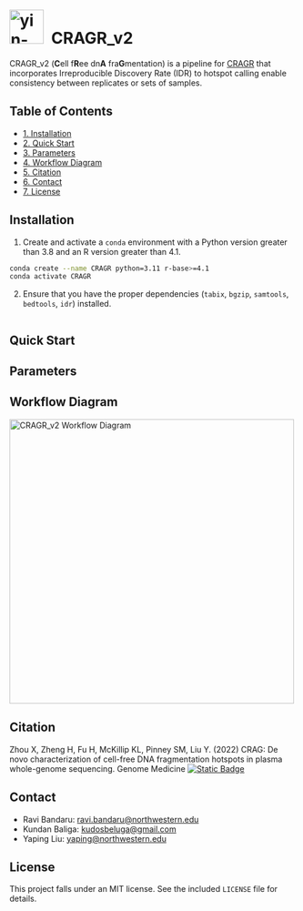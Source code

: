 # <img alt="yin-yang-two-colors" src="" height="60"> ‎ ‎ ‎CRAGR_v2
CRAGR_v2 (**C**ell f**R**ee dn**A** fra**G**mentation) is a pipeline for [CRAGR](https://github.com/epifluidlab/cragr) that incorporates Irreproducible Discovery Rate (IDR) to hotspot calling enable consistency between replicates or sets of samples.

## Table of Contents

- [1. Installation](#installation)
- [2. Quick Start](#quick-start)
- [3. Parameters](#parameters)
- [4. Workflow Diagram](#workflow-diagram)
- [5. Citation](#citation)
- [6. Contact](#contact)
- [7. License](#license)

## Installation

1. Create and activate a `conda` environment with a Python version greater than 3.8 and an R version greater than 4.1.

```bash
conda create --name CRAGR python=3.11 r-base>=4.1
conda activate CRAGR
```

2. Ensure that you have the proper dependencies (`tabix`, `bgzip`, `samtools`, `bedtools`, `idr`) installed.
```bash

```

## Quick Start

## Parameters

## Workflow Diagram

<img alt="CRAGR_v2 Workflow Diagram" src="" height="500">

## Citation
Zhou X, Zheng H, Fu H, McKillip KL, Pinney SM, Liu Y. (2022) CRAG: De novo characterization of cell-free DNA fragmentation hotspots in plasma whole-genome sequencing. Genome Medicine [![Static Badge](https://img.shields.io/badge/DOI-10.1101/2020.07.16.201350-coral?style=flat-square)](https://doi.org/10.1101/2020.07.16.201350)

## Contact

- Ravi Bandaru: ravi.bandaru@northwestern.edu
- Kundan Baliga: kudosbeluga@gmail.com
- Yaping Liu: yaping@northwestern.edu

## License
This project falls under an MIT license. See the included `LICENSE` file for details.